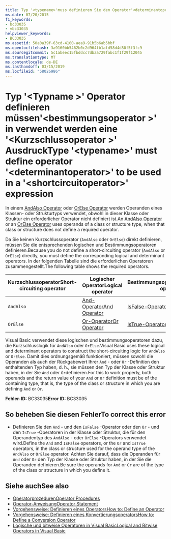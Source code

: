 ```yaml
---
title: Typ '<typename>'muss definieren Sie den Operator'<determinantoperator>' in verwendet werden eine '<shortcircuitoperator>' Ausdruck
ms.date: 07/20/2015
f1_keywords:
- bc33035
- vbc33035
helpviewer_keywords:
- BC33035
ms.assetid: 50a0a39f-63cd-4100-aea9-91b5b6ab5bbf
ms.openlocfilehash: 3a9160bb5462b0c2d964fb1afd58d4d80f5f3fc9
ms.sourcegitcommit: 5c1abeec15fbddcc7dbaa729fabc1f1f29f12045
ms.translationtype: MT
ms.contentlocale: de-DE
ms.lasthandoff: 03/15/2019
ms.locfileid: "58026986"
---
```

# <a name="type-typename-must-define-operator-determinantoperator-to-be-used-in-a-shortcircuitoperator-expression"></a><span data-ttu-id="379f4-102">Typ '\<Typname >' Operator definieren müssen'\<bestimmungsoperator >' in verwendet werden eine '\<Kurzschlussoperator >' Ausdruck</span><span class="sxs-lookup"><span data-stu-id="379f4-102">Type '\<typename>' must define operator '\<determinantoperator>' to be used in a '\<shortcircuitoperator>' expression</span></span>
<span data-ttu-id="379f4-103">In einem [AndAlso Operator](../../visual-basic/language-reference/operators/andalso-operator.md) oder [OrElse Operator](../../visual-basic/language-reference/operators/orelse-operator.md) werden Operanden eines Klassen- oder Strukturtyps verwendet, obwohl in dieser Klasse oder Struktur ein erforderlicher Operator nicht definiert ist.</span><span class="sxs-lookup"><span data-stu-id="379f4-103">An [AndAlso Operator](../../visual-basic/language-reference/operators/andalso-operator.md) or an [OrElse Operator](../../visual-basic/language-reference/operators/orelse-operator.md) uses operands of a class or structure type, when that class or structure does not define a required operator.</span></span>  
  
 <span data-ttu-id="379f4-104">Da Sie keinen Kurzschlussoperator (`AndAlso` oder `OrElse`) direkt definieren, müssen Sie die entsprechenden logischen und Bestimmungsoperatoren definieren.</span><span class="sxs-lookup"><span data-stu-id="379f4-104">Because you do not define a short-circuiting operator (`AndAlso` or `OrElse`) directly, you must define the corresponding logical and determinant operators.</span></span> <span data-ttu-id="379f4-105">In der folgenden Tabelle sind die erforderlichen Operatoren zusammengestellt.</span><span class="sxs-lookup"><span data-stu-id="379f4-105">The following table shows the required operators.</span></span>  
  
|<span data-ttu-id="379f4-106">Kurzschlussoperator</span><span class="sxs-lookup"><span data-stu-id="379f4-106">Short-circuiting operator</span></span>|<span data-ttu-id="379f4-107">Logischer Operator</span><span class="sxs-lookup"><span data-stu-id="379f4-107">Logical operator</span></span>|<span data-ttu-id="379f4-108">Bestimmungsoperator</span><span class="sxs-lookup"><span data-stu-id="379f4-108">Determinant operator</span></span>|  
|--------------------------------|----------------------|--------------------------|  
|`AndAlso`|[<span data-ttu-id="379f4-109">And-Operator</span><span class="sxs-lookup"><span data-stu-id="379f4-109">And Operator</span></span>](../../visual-basic/language-reference/operators/and-operator.md)|[<span data-ttu-id="379f4-110">IsFalse-Operator</span><span class="sxs-lookup"><span data-stu-id="379f4-110">IsFalse Operator</span></span>](../../visual-basic/language-reference/operators/isfalse-operator.md)|  
|`OrElse`|[<span data-ttu-id="379f4-111">Or-Operator</span><span class="sxs-lookup"><span data-stu-id="379f4-111">Or Operator</span></span>](../../visual-basic/language-reference/operators/or-operator.md)|[<span data-ttu-id="379f4-112">IsTrue-Operator</span><span class="sxs-lookup"><span data-stu-id="379f4-112">IsTrue Operator</span></span>](../../visual-basic/language-reference/operators/istrue-operator.md)|  
  
 <span data-ttu-id="379f4-113">Visual Basic verwendet diese logischen und bestimmungsoperatoren dazu, die Kurzschlusslogik für `AndAlso` oder `OrElse`.</span><span class="sxs-lookup"><span data-stu-id="379f4-113">Visual Basic uses these logical and determinant operators to construct the short-circuiting logic for `AndAlso` or `OrElse`.</span></span> <span data-ttu-id="379f4-114">Damit dies ordnungsgemäß funktioniert, müssen sowohl die Operanden als auch der Rückgabewert Ihrer `And` - oder `Or` -Definition den enthaltenden Typ haben, d. h., sie müssen den Typ der Klasse oder Struktur haben, in der Sie `And` oder `Or`definieren.</span><span class="sxs-lookup"><span data-stu-id="379f4-114">For this to work properly, both operands and the return value of your `And` or `Or` definition must be of the containing type, that is, the type of the class or structure in which you are defining `And` or `Or`.</span></span>  
  
 <span data-ttu-id="379f4-115">**Fehler-ID:** BC33035</span><span class="sxs-lookup"><span data-stu-id="379f4-115">**Error ID:** BC33035</span></span>  
  
## <a name="to-correct-this-error"></a><span data-ttu-id="379f4-116">So beheben Sie diesen Fehler</span><span class="sxs-lookup"><span data-stu-id="379f4-116">To correct this error</span></span>  
  
-   <span data-ttu-id="379f4-117">Definieren Sie den `And` - und den `IsFalse` -Operator oder den `Or` - und den `IsTrue` -Operatoren in der Klasse oder Struktur, die für den Operandentyp des `AndAlso` - oder `OrElse` -Operators verwendet wird.</span><span class="sxs-lookup"><span data-stu-id="379f4-117">Define the `And` and `IsFalse` operators, or the `Or` and `IsTrue` operators, in the class or structure used for the operand type of the `AndAlso` or `OrElse` operator.</span></span> <span data-ttu-id="379f4-118">Achten Sie darauf, dass die Operanden für `And` oder `Or` den Typ der Klasse oder Struktur haben, in der Sie die Operanden definieren.</span><span class="sxs-lookup"><span data-stu-id="379f4-118">Be sure the operands for `And` or `Or` are of the type of the class or structure in which you define it.</span></span>  
  
## <a name="see-also"></a><span data-ttu-id="379f4-119">Siehe auch</span><span class="sxs-lookup"><span data-stu-id="379f4-119">See also</span></span>

- [<span data-ttu-id="379f4-120">Operatorprozeduren</span><span class="sxs-lookup"><span data-stu-id="379f4-120">Operator Procedures</span></span>](../../visual-basic/programming-guide/language-features/procedures/operator-procedures.md)
- [<span data-ttu-id="379f4-121">Operator-Anweisung</span><span class="sxs-lookup"><span data-stu-id="379f4-121">Operator Statement</span></span>](../../visual-basic/language-reference/statements/operator-statement.md)
- [<span data-ttu-id="379f4-122">Vorgehensweise: Definieren eines Operators</span><span class="sxs-lookup"><span data-stu-id="379f4-122">How to: Define an Operator</span></span>](../../visual-basic/programming-guide/language-features/procedures/how-to-define-an-operator.md)
- [<span data-ttu-id="379f4-123">Vorgehensweise: Definieren eines Konvertierungsoperators</span><span class="sxs-lookup"><span data-stu-id="379f4-123">How to: Define a Conversion Operator</span></span>](../../visual-basic/programming-guide/language-features/procedures/how-to-define-a-conversion-operator.md)
- [<span data-ttu-id="379f4-124">Logische und bitweise Operatoren in Visual Basic</span><span class="sxs-lookup"><span data-stu-id="379f4-124">Logical and Bitwise Operators in Visual Basic</span></span>](../../visual-basic/programming-guide/language-features/operators-and-expressions/logical-and-bitwise-operators.md)
